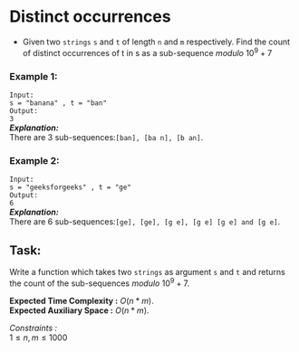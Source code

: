 # Distinct occurrences

- Given two `strings` `s` and `t` of length ``n`` and ``m`` respectively. Find the count of distinct occurrences of t in s as a sub-sequence $modulo$ $10^9 + 7$

### Example 1:

``Input:``<br>
``s = "banana" , t = "ban"``<br>
``Output: ``<br>
``3`` <br>
***Explanation:***<br>
There are 3 sub-sequences:``[ban], [ba n], [b an]``.

### Example 2:

``Input:`` <br>
``s = "geeksforgeeks" , t = "ge"`` <br>
``Output: `` <br>
``6`` <br>
***Explanation:*** <br>
There are 6 sub-sequences:``[ge], [ge], [g e], [g e] [g e] and [g e]``.

## Task:
Write a function which takes two ``strings`` as argument ``s`` and ``t`` and returns the count of the sub-sequences $modulo$  $10^9 + 7.$

**Expected Time Complexity :**  $O(n*m)$. <br>
**Expected Auxiliary Space :** $O(n*m)$.

*Constraints :* <br>
$1 ≤ n,m ≤ 1000$

